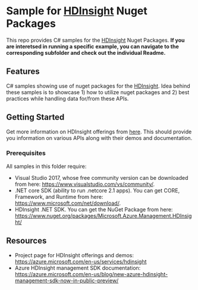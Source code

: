 # Sample for [HDInsight](https://azure.microsoft.com/en-us/services/hdinsight/) Nuget Packages

This repo provides C# samples for the [HDInsight](https://azure.microsoft.com/en-us/services/hdinsight/) Nuget Packages.
**If you are interetsed in running a specific example, you can navigate to the corresponding subfolder and check out the individual Readme.**

## Features

C# samples showing use of nuget packages for the [HDInsight](https://azure.microsoft.com/en-us/services/hdinsight/).
Idea behind these samples is to showcase 1) how to utilize nuget packages and 2) best practices while handling data for/from these APIs.

## Getting Started

Get more information on HDInsight offerings from [here](https://azure.microsoft.com/en-us/services/hdinsight/).
This should provide you information on various APIs along with their demos and documentation.

### Prerequisites

All samples in this folder require:

- Visual Studio 2017, whose free community version can be downloaded from here: https://www.visualstudio.com/vs/community/.
- .NET core SDK (ability to run .netcore 2.1 apps). You can get CORE, Framework, and Runtime from here: https://www.microsoft.com/net/download/.
- HDInsight .NET SDK. You can get the NuGet Package from here: <https://www.nuget.org/packages/Microsoft.Azure.Management.HDInsight/>

## Resources

- Project page for HDInsight offerings and demos: <https://azure.microsoft.com/en-us/services/hdinsight>
- Azure HDInsight management SDK documentation: <https://azure.microsoft.com/en-us/blog/new-azure-hdinsight-management-sdk-now-in-public-preview/>